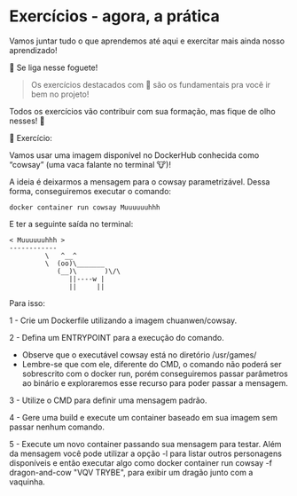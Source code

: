 # Exercícios - agora, a prática
Vamos juntar tudo o que aprendemos até aqui e exercitar mais ainda nosso aprendizado!

🚀 Se liga nesse foguete!

>Os exercícios destacados com 🚀 são os fundamentais pra você ir bem no projeto!

Todos os exercícios vão contribuir com sua formação, mas fique de olho nesses! 👀

🚀 Exercício:

Vamos usar uma imagem disponível no DockerHub conhecida como “cowsay” (uma vaca falante no terminal 🐮)!

A ideia é deixarmos a mensagem para o cowsay parametrizável. Dessa forma, conseguiremos executar o comando:
```
docker container run cowsay Muuuuuuhhh
```
E ter a seguinte saída no terminal:
```
< Muuuuuuhhh >
------------
         \   ^__^
         \  (oo)\_______
            (__)\       )\/\
               ||----w |
               ||     ||
```
Para isso:

1 - Crie um Dockerfile utilizando a imagem chuanwen/cowsay.

2 - Defina um ENTRYPOINT para a execução do comando.

* Observe que o executável cowsay está no diretório /usr/games/
* Lembre-se que com ele, diferente do CMD, o comando não poderá ser sobrescrito com o docker run, porém conseguiremos passar parâmetros ao binário e exploraremos esse recurso para poder passar a mensagem.

3 - Utilize o CMD para definir uma mensagem padrão.

4 - Gere uma build e execute um container baseado em sua imagem sem passar nenhum comando.

5 - Execute um novo container passando sua mensagem para testar. Além da mensagem você pode utilizar a opção -l para listar outros personagens disponíveis e então executar algo como docker container run cowsay -f dragon-and-cow "VQV TRYBE", para exibir um dragão junto com a vaquinha.